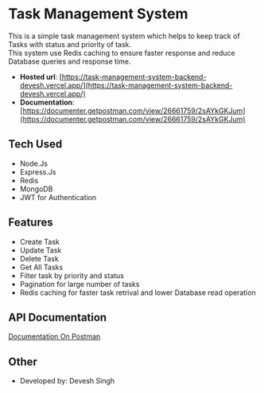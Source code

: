 # Task Management System
This is a simple task management system which helps to keep track of Tasks with status and priority of task. \
This system use Redis caching to ensure faster response and reduce Database queries and response time.

- **Hosted url**: [https://task-management-system-backend-devesh.vercel.app/](https://task-management-system-backend-devesh.vercel.app/)
- **Documentation**: [https://documenter.getpostman.com/view/26661759/2sAYkGKJum](https://documenter.getpostman.com/view/26661759/2sAYkGKJum)

## Tech Used
- Node.Js
- Express.Js
- Redis
- MongoDB
- JWT for Authentication

## Features
- Create Task
- Update Task
- Delete Task
- Get All Tasks
- Filter task by priority and status
- Pagination for large number of tasks
- Redis caching for faster task retrival and lower Database read operation

## API Documentation
[Documentation On Postman](https://documenter.getpostman.com/view/26661759/2sAYkGKJum)

## Other
- Developed by: Devesh Singh
